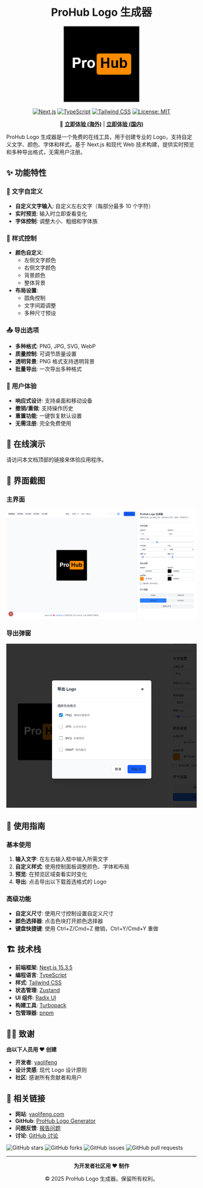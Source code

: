 <h1 align="center">ProHub Logo 生成器</h1>

<div align="center">
  <img src="./public/logo-preview.png" alt="ProHub Logo Generator" width="200" height="200">
  <br/>

[![Next.js](https://img.shields.io/badge/Next.js-15.3.5-black)](https://nextjs.org/) [![TypeScript](https://img.shields.io/badge/TypeScript-5.0-blue)](https://www.typescriptlang.org/) [![Tailwind CSS](https://img.shields.io/badge/Tailwind%20CSS-3.0-38B2AC)](https://tailwindcss.com/) [![License: MIT](https://img.shields.io/badge/License-MIT-yellow.svg)](https://opensource.org/licenses/MIT)

</div>
<div align="center">

🔗 **[立即体验 (海外)](https://prohub-logo.vercel.app)** | **[立即体验 (国内)](https://prohub-logo.netlify.app)**

</div>

ProHub Logo 生成器是一个免费的在线工具，用于创建专业的 Logo，支持自定义文字、颜色、字体和样式。基于 Next.js 和现代 Web 技术构建，提供实时预览和多种导出格式，无需用户注册。

## ✨ 功能特性

### 🎨 文字自定义

-   **自定义文字输入**: 自定义左右文字（每部分最多 10 个字符）
-   **实时预览**: 输入时立即查看变化
-   **字体控制**: 调整大小、粗细和字体族

### 🎨 样式控制

-   **颜色自定义**:
    -   左侧文字颜色
    -   右侧文字颜色
    -   背景颜色
    -   整体背景
-   **布局设置**:
    -   圆角控制
    -   文字间距调整
    -   多种尺寸预设

### 📤 导出选项

-   **多种格式**: PNG, JPG, SVG, WebP
-   **质量控制**: 可调节质量设置
-   **透明背景**: PNG 格式支持透明背景
-   **批量导出**: 一次导出多种格式

### 🔧 用户体验

-   **响应式设计**: 支持桌面和移动设备
-   **撤销/重做**: 支持操作历史
-   **重置功能**: 一键恢复默认设置
-   **无需注册**: 完全免费使用

## 🚀 在线演示

请访问本文档顶部的链接来体验应用程序。

## 📸 界面截图

### 主界面

![主界面](./public/main-interface.png)

### 导出弹窗

![导出弹窗](./public/export-modal.png)

## 📖 使用指南

### 基本使用

1. **输入文字**: 在左右输入框中输入所需文字
2. **自定义样式**: 使用控制面板调整颜色、字体和布局
3. **预览**: 在预览区域查看实时变化
4. **导出**: 点击导出以下载首选格式的 Logo

### 高级功能

-   **自定义尺寸**: 使用尺寸控制设置自定义尺寸
-   **颜色选择器**: 点击色块打开颜色选择器
-   **键盘快捷键**: 使用 Ctrl+Z/Cmd+Z 撤销，Ctrl+Y/Cmd+Y 重做

## 🏗️ 技术栈

-   **前端框架**: [Next.js 15.3.5](https://nextjs.org/)
-   **编程语言**: [TypeScript](https://www.typescriptlang.org/)
-   **样式**: [Tailwind CSS](https://tailwindcss.com/)
-   **状态管理**: [Zustand](https://zustand-demo.pmnd.rs/)
-   **UI 组件**: [Radix UI](https://www.radix-ui.com/)
-   **构建工具**: [Turbopack](https://turbo.build/pack)
-   **包管理器**: [pnpm](https://pnpm.io/)

## 👨‍💻 致谢

**由以下人员用 ❤️ 创建**

-   **开发者**: [yaolifeng](https://yaolifeng.com)
-   **设计灵感**: 现代 Logo 设计原则
-   **社区**: 感谢所有贡献者和用户

## 🔗 相关链接

-   **网站**: [yaolifeng.com](https://yaolifeng.com)
-   **GitHub**: [ProHub Logo Generator](https://github.com/yaolifeng0629/prohub-logo)
-   **问题反馈**: [报告问题](https://github.com/yaolifeng0629/prohub-logo/issues)
-   **讨论**: [GitHub 讨论](https://github.com/yaolifeng0629/prohub-logo/discussions)

![GitHub stars](https://img.shields.io/github/stars/yaolifeng0629/prohub-logo?style=social) ![GitHub forks](https://img.shields.io/github/forks/yaolifeng0629/prohub-logo?style=social) ![GitHub issues](https://img.shields.io/github/issues/yaolifeng0629/prohub-logo) ![GitHub pull requests](https://img.shields.io/github/issues-pr/yaolifeng0629/prohub-logo)

---

<div align="center">
  <p><strong>为开发者社区用 ❤️ 制作</strong></p>

  <p>© 2025 ProHub Logo 生成器。保留所有权利。</p>
</div>
